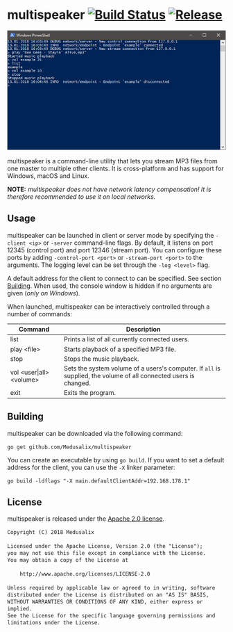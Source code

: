 # multispeaker [![Build Status](https://img.shields.io/travis/medusalix/multispeaker.svg)](https://travis-ci.org/medusalix/multispeaker) [![Release](https://img.shields.io/github/release/medusalix/multispeaker.svg)](https://github.com/medusalix/multispeaker/releases/latest)

![Screenshot](screenshot.png)

multispeaker is a command-line utility that lets you stream MP3 files from one master to multiple other clients.
It is cross-platform and has support for Windows, macOS and Linux.

**NOTE:** *multispeaker does not have network latency compensation!
It is therefore recommended to use it on local networks.*

## Usage

multispeaker can be launched in client or server mode by specifying the `-client <ip>` or `-server` command-line flags.
By default, it listens on port 12345 (control port) and port 12346 (stream port).
You can configure these ports by adding `-control-port <port>` or `-stream-port <port>` to the arguments.
The logging level can be set through the `-log <level>` flag.

A default address for the client to connect to can be specified. See section [Building](#building).
When used, the console window is hidden if no arguments are given (*only on Windows*).

When launched, multispeaker can be interactively controlled through a number of commands:

| Command                  | Description                                                                                                       |
|--------------------------|-------------------------------------------------------------------------------------------------------------------|
| list                     | Prints a list of all currently connected users.                                                                   |
| play \<file>              | Starts playback of a specified MP3 file.                                                                          |
| stop                     | Stops the music playback.                                                                                         |
| vol <user\|all> \<volume> | Sets the system volume of a users's computer. If `all` is supplied, the volume of all connected users is changed. |
| exit                     | Exits the program.                                                                                                |

## Building

multispeaker can be downloaded via the following command:

```
go get github.com/Medusalix/multispeaker
```

You can create an executable by using `go build`.
If you want to set a default address for the client, you can use the `-X` linker parameter:

```
go build -ldflags "-X main.defaultClientAddr=192.168.178.1"
```

## License

multispeaker is released under the [Apache 2.0 license](LICENSE).

```
Copyright (C) 2018 Medusalix

Licensed under the Apache License, Version 2.0 (the "License");
you may not use this file except in compliance with the License.
You may obtain a copy of the License at

    http://www.apache.org/licenses/LICENSE-2.0

Unless required by applicable law or agreed to in writing, software
distributed under the License is distributed on an "AS IS" BASIS,
WITHOUT WARRANTIES OR CONDITIONS OF ANY KIND, either express or implied.
See the License for the specific language governing permissions and
limitations under the License.
```